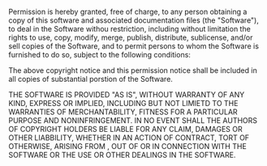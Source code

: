 Permission is hereby granted, free of charge, to any person obtaining a copy of this software and associated documentation files (the "Software"), to deal in the Software withou restriction, including without limitation the  rights to use, copy, modify, merge, publish, distribute, sublicense, and/or sell copies of the Software, and to permit persons to whom the Software is furnished to do so, subject to the following conditions:

The above copyright notice and this permission notice shall be included in all copies of substantial porstion of the Software.

THE SOFTWARE IS PROVIDED "AS IS", WITHOUT WARRANTY OF ANY KIND, EXPRESS OR IMPLIED, INCLUDING BUT NOT LIMIETD TO THE WARRANTIES OF MERCHANTABILITY, FITNESS FOR A PARTICULAR PURPOSE AND NONINFRINGEMENT.  IN NO EVENT SHALL THE AUTHORS OF COPYRIGHT HOLDERS BE LIABLE FOR ANY CLAIM, DAMAGES OR OTHER LIABBILITY, WHETHER IN AN ACTION OF CONTRACT, TORT OF OTHERWISE, ARISING FROM , OUT OF OR IN CONNECTION WITH THE SOFTWARE OR THE USE OR OTHER DEALINGS IN THE SOFTWARE.

